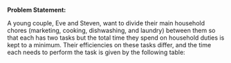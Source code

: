 

**Problem Statement:**

A young couple, Eve and Steven, want to divide their main household chores (marketing, cooking, dishwashing, and laundry) between them so that each has two tasks but the total time they spend on household duties is kept to a minimum. Their efficiencies on these tasks differ, and the time each needs to perform the task is given by the following table:
